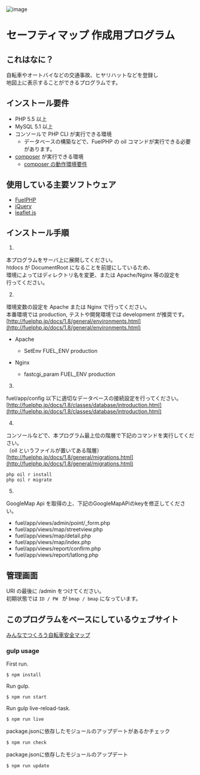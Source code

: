 ![image](http://img.shields.io/badge/Enjoy-Coding!-brightgreen.svg?style=flat)
<!-- [![Built with gulpjs](http://img.shields.io/badge/built%20with-gulp.js-ec6cac.svg?style=flat)](http://gulpjs.com/)
[![npm version](http://img.shields.io/npm/v/npm.svg?style=flat)](https://www.npmjs.org/)
[![node version](https://img.shields.io/node/v/gh-badges.svg?style=flat)](https://www.npmjs.org/) -->

# セーフティマップ 作成用プログラム

## これはなに？
  自転車やオートバイなどの交通事故、ヒヤリハットなどを登録し  
  地図上に表示することができるプログラムです。  


## インストール要件
   - PHP 5.5 以上
   - MySQL 5.1 以上
   - コンソールで PHP CLI が実行できる環境
      * データベースの構築などで、FuelPHP の oil コマンドが実行できる必要があります。
   - [composer](https://getcomposer.org/) が実行できる環境
      * [composer の動作環境要件](https://getcomposer.org/doc/00-intro.md#system-requirements)


## 使用している主要ソフトウェア
  - [FuelPHP](https://fuelphp.com/)
  - [jQuery](https://jquery.com/)
  - [leaflet.js](http://leafletjs.com/)


## インストール手順

1.
  本プログラムをサーバ上に展開してください。  
  htdocs が DocumentRoot になることを前提にしているため、  
  環境によってはディレクトリ名を変更、または Apache/Nginx 等の設定を  
  行ってください。  

2.
  環境変数の設定を Apache または Nginx で行ってください。  
  本番環境では production, テストや開発環境では development が推奨です。  
  [http://fuelphp.jp/docs/1.8/general/environments.html](http://fuelphp.jp/docs/1.8/general/environments.html)  

  - Apache 
     - SetEnv FUEL_ENV production
        
  - Nginx
     - fastcgi_param FUEL_ENV production

3.
  fuel/app/config 以下に適切なデータベースの接続設定を行ってください。  
  [http://fuelphp.jp/docs/1.8/classes/database/introduction.html](http://fuelphp.jp/docs/1.8/classes/database/introduction.html)  


4.
  コンソールなどで、本プログラム最上位の階層で下記のコマンドを実行してください。  
  （oil というファイルが置いてある階層）  
  [http://fuelphp.jp/docs/1.8/general/migrations.html](http://fuelphp.jp/docs/1.8/general/migrations.html)  
    
```
php oil r install
php oil r migrate
```

5.
  GoogleMap Api を取得の上、下記のGoogleMapAPiのkeyを修正してください。  
    
  - fuel/app/views/admin/point/_form.php
  - fuel/app/views/map/streetview.php   
  - fuel/app/views/map/detail.php       
  - fuel/app/views/map/index.php        
  - fuel/app/views/report/confirm.php   
  - fuel/app/views/report/latlong.php   


## 管理画面

  URI の最後に /admin をつけてください。  
  初期状態では `ID / PW ` が `bmap / bmap` になっています。  


## このプログラムをベースにしているウェブサイト

[みんなでつくろう自転車安全マップ](https://bicyclesafetymap.jp/)



### gulp usage

First run.

    $ npm install

Run gulp.

    $ npm run start

Run gulp live-reload-task.

    $ npm run live

package.jsonに依存したモジュールのアップデートがあるかチェック

    $ npm run check

package.jsonに依存したモジュールのアップデート

    $ npm run update
